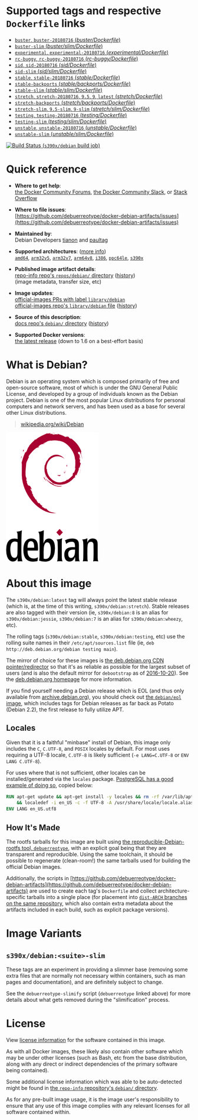 <!--

********************************************************************************

WARNING:

    DO NOT EDIT "debian/README.md"

    IT IS AUTO-GENERATED

    (from the other files in "debian/" combined with a set of templates)

********************************************************************************

-->

# Supported tags and respective `Dockerfile` links

-	[`buster`, `buster-20180716` (*buster/Dockerfile*)](https://github.com/debuerreotype/docker-debian-artifacts/blob/c6f30112ca22e59bf91723ecfd9ae842ee5e1aa2/buster/Dockerfile)
-	[`buster-slim` (*buster/slim/Dockerfile*)](https://github.com/debuerreotype/docker-debian-artifacts/blob/c6f30112ca22e59bf91723ecfd9ae842ee5e1aa2/buster/slim/Dockerfile)
-	[`experimental`, `experimental-20180716` (*experimental/Dockerfile*)](https://github.com/debuerreotype/docker-debian-artifacts/blob/c6f30112ca22e59bf91723ecfd9ae842ee5e1aa2/experimental/Dockerfile)
-	[`rc-buggy`, `rc-buggy-20180716` (*rc-buggy/Dockerfile*)](https://github.com/debuerreotype/docker-debian-artifacts/blob/c6f30112ca22e59bf91723ecfd9ae842ee5e1aa2/rc-buggy/Dockerfile)
-	[`sid`, `sid-20180716` (*sid/Dockerfile*)](https://github.com/debuerreotype/docker-debian-artifacts/blob/c6f30112ca22e59bf91723ecfd9ae842ee5e1aa2/sid/Dockerfile)
-	[`sid-slim` (*sid/slim/Dockerfile*)](https://github.com/debuerreotype/docker-debian-artifacts/blob/c6f30112ca22e59bf91723ecfd9ae842ee5e1aa2/sid/slim/Dockerfile)
-	[`stable`, `stable-20180716` (*stable/Dockerfile*)](https://github.com/debuerreotype/docker-debian-artifacts/blob/c6f30112ca22e59bf91723ecfd9ae842ee5e1aa2/stable/Dockerfile)
-	[`stable-backports` (*stable/backports/Dockerfile*)](https://github.com/debuerreotype/docker-debian-artifacts/blob/c6f30112ca22e59bf91723ecfd9ae842ee5e1aa2/stable/backports/Dockerfile)
-	[`stable-slim` (*stable/slim/Dockerfile*)](https://github.com/debuerreotype/docker-debian-artifacts/blob/c6f30112ca22e59bf91723ecfd9ae842ee5e1aa2/stable/slim/Dockerfile)
-	[`stretch`, `stretch-20180716`, `9.5`, `9`, `latest` (*stretch/Dockerfile*)](https://github.com/debuerreotype/docker-debian-artifacts/blob/c6f30112ca22e59bf91723ecfd9ae842ee5e1aa2/stretch/Dockerfile)
-	[`stretch-backports` (*stretch/backports/Dockerfile*)](https://github.com/debuerreotype/docker-debian-artifacts/blob/c6f30112ca22e59bf91723ecfd9ae842ee5e1aa2/stretch/backports/Dockerfile)
-	[`stretch-slim`, `9.5-slim`, `9-slim` (*stretch/slim/Dockerfile*)](https://github.com/debuerreotype/docker-debian-artifacts/blob/c6f30112ca22e59bf91723ecfd9ae842ee5e1aa2/stretch/slim/Dockerfile)
-	[`testing`, `testing-20180716` (*testing/Dockerfile*)](https://github.com/debuerreotype/docker-debian-artifacts/blob/c6f30112ca22e59bf91723ecfd9ae842ee5e1aa2/testing/Dockerfile)
-	[`testing-slim` (*testing/slim/Dockerfile*)](https://github.com/debuerreotype/docker-debian-artifacts/blob/c6f30112ca22e59bf91723ecfd9ae842ee5e1aa2/testing/slim/Dockerfile)
-	[`unstable`, `unstable-20180716` (*unstable/Dockerfile*)](https://github.com/debuerreotype/docker-debian-artifacts/blob/c6f30112ca22e59bf91723ecfd9ae842ee5e1aa2/unstable/Dockerfile)
-	[`unstable-slim` (*unstable/slim/Dockerfile*)](https://github.com/debuerreotype/docker-debian-artifacts/blob/c6f30112ca22e59bf91723ecfd9ae842ee5e1aa2/unstable/slim/Dockerfile)

[![Build Status](https://doi-janky.infosiftr.net/job/multiarch/job/s390x/job/debian/badge/icon) (`s390x/debian` build job)](https://doi-janky.infosiftr.net/job/multiarch/job/s390x/job/debian/)

# Quick reference

-	**Where to get help**:  
	[the Docker Community Forums](https://forums.docker.com/), [the Docker Community Slack](https://blog.docker.com/2016/11/introducing-docker-community-directory-docker-community-slack/), or [Stack Overflow](https://stackoverflow.com/search?tab=newest&q=docker)

-	**Where to file issues**:  
	[https://github.com/debuerreotype/docker-debian-artifacts/issues](https://github.com/debuerreotype/docker-debian-artifacts/issues)

-	**Maintained by**:  
	Debian Developers [tianon](https://qa.debian.org/developer.php?login=tianon) and [paultag](https://qa.debian.org/developer.php?login=paultag)

-	**Supported architectures**: ([more info](https://github.com/docker-library/official-images#architectures-other-than-amd64))  
	[`amd64`](https://hub.docker.com/r/amd64/debian/), [`arm32v5`](https://hub.docker.com/r/arm32v5/debian/), [`arm32v7`](https://hub.docker.com/r/arm32v7/debian/), [`arm64v8`](https://hub.docker.com/r/arm64v8/debian/), [`i386`](https://hub.docker.com/r/i386/debian/), [`ppc64le`](https://hub.docker.com/r/ppc64le/debian/), [`s390x`](https://hub.docker.com/r/s390x/debian/)

-	**Published image artifact details**:  
	[repo-info repo's `repos/debian/` directory](https://github.com/docker-library/repo-info/blob/master/repos/debian) ([history](https://github.com/docker-library/repo-info/commits/master/repos/debian))  
	(image metadata, transfer size, etc)

-	**Image updates**:  
	[official-images PRs with label `library/debian`](https://github.com/docker-library/official-images/pulls?q=label%3Alibrary%2Fdebian)  
	[official-images repo's `library/debian` file](https://github.com/docker-library/official-images/blob/master/library/debian) ([history](https://github.com/docker-library/official-images/commits/master/library/debian))

-	**Source of this description**:  
	[docs repo's `debian/` directory](https://github.com/docker-library/docs/tree/master/debian) ([history](https://github.com/docker-library/docs/commits/master/debian))

-	**Supported Docker versions**:  
	[the latest release](https://github.com/docker/docker-ce/releases/latest) (down to 1.6 on a best-effort basis)

# What is Debian?

Debian is an operating system which is composed primarily of free and open-source software, most of which is under the GNU General Public License, and developed by a group of individuals known as the Debian project. Debian is one of the most popular Linux distributions for personal computers and network servers, and has been used as a base for several other Linux distributions.

> [wikipedia.org/wiki/Debian](https://en.wikipedia.org/wiki/Debian)

![logo](https://raw.githubusercontent.com/docker-library/docs/b449be7df57e9ed9086bb5821bfb5d6cdc5d67a4/debian/logo.png)

# About this image

The `s390x/debian:latest` tag will always point the latest stable release (which is, at the time of this writing, `s390x/debian:stretch`). Stable releases are also tagged with their version (ie, `s390x/debian:8` is an alias for `s390x/debian:jessie`, `s390x/debian:7` is an alias for `s390x/debian:wheezy`, etc).

The rolling tags (`s390x/debian:stable`, `s390x/debian:testing`, etc) use the rolling suite names in their `/etc/apt/sources.list` file (ie, `deb http://deb.debian.org/debian testing main`).

The mirror of choice for these images is [the deb.debian.org CDN pointer/redirector](https://deb.debian.org) so that it's as reliable as possible for the largest subset of users (and is also the default mirror for `debootstrap` as of [2016-10-20](https://anonscm.debian.org/cgit/d-i/debootstrap.git/commit/?id=9e8bc60ad1ccf3a25ce7890526b70059f3e770de)). See the [deb.debian.org homepage](https://deb.debian.org) for more information.

If you find yourself needing a Debian release which is EOL (and thus only available from [archive.debian.org](http://archive.debian.org)), you should check out [the `debian/eol` image](https://hub.docker.com/r/debian/eol/), which includes tags for Debian releases as far back as Potato (Debian 2.2), the first release to fully utilize APT.

## Locales

Given that it is a faithful "minbase" install of Debian, this image only includes the `C`, `C.UTF-8`, and `POSIX` locales by default. For most uses requiring a UTF-8 locale, `C.UTF-8` is likely sufficient (`-e LANG=C.UTF-8` or `ENV LANG C.UTF-8`).

For uses where that is not sufficient, other locales can be installed/generated via the `locales` package. [PostgreSQL has a good example of doing so](https://github.com/docker-library/postgres/blob/69bc540ecfffecce72d49fa7e4a46680350037f9/9.6/Dockerfile#L21-L24), copied below:

```dockerfile
RUN apt-get update && apt-get install -y locales && rm -rf /var/lib/apt/lists/* \
	&& localedef -i en_US -c -f UTF-8 -A /usr/share/locale/locale.alias en_US.UTF-8
ENV LANG en_US.utf8
```

## How It's Made

The rootfs tarballs for this image are built using [the reproducible-Debian-rootfs tool, `debuerreotype`](https://github.com/debuerreotype/debuerreotype), with an explicit goal being that they are transparent and reproducible. Using the same toolchain, it should be possible to regenerate (clean-room!) the same tarballs used for building the official Debian images.

Additionally, the scripts in [https://github.com/debuerreotype/docker-debian-artifacts](https://github.com/debuerreotype/docker-debian-artifacts) are used to create each tag's `Dockerfile` and collect architecture-specific tarballs into a single place (for placement into [`dist-ARCH` branches on the same repository](https://github.com/debuerreotype/docker-debian-artifacts/branches), which also contain extra metadata about the artifacts included in each build, such as explicit package versions).

# Image Variants

## `s390x/debian:<suite>-slim`

These tags are an experiment in providing a slimmer base (removing some extra files that are normally not necessary within containers, such as man pages and documentation), and are definitely subject to change.

See the `debuerreotype-slimify` script (`debuerreotype` linked above) for more details about what gets removed during the "slimification" process.

# License

View [license information](https://www.debian.org/social_contract#guidelines) for the software contained in this image.

As with all Docker images, these likely also contain other software which may be under other licenses (such as Bash, etc from the base distribution, along with any direct or indirect dependencies of the primary software being contained).

Some additional license information which was able to be auto-detected might be found in [the `repo-info` repository's `debian/` directory](https://github.com/docker-library/repo-info/tree/master/repos/debian).

As for any pre-built image usage, it is the image user's responsibility to ensure that any use of this image complies with any relevant licenses for all software contained within.
